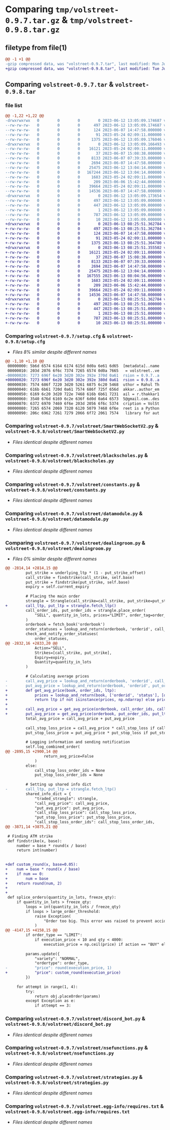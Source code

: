 # Comparing `tmp/volstreet-0.9.7.tar.gz` & `tmp/volstreet-0.9.8.tar.gz`

## filetype from file(1)

```diff
@@ -1 +1 @@
-gzip compressed data, was "volstreet-0.9.7.tar", last modified: Mon Jun 12 13:05:09 2023, max compression
+gzip compressed data, was "volstreet-0.9.8.tar", last modified: Tue Jun 13 08:25:51 2023, max compression
```

## Comparing `volstreet-0.9.7.tar` & `volstreet-0.9.8.tar`

### file list

```diff
@@ -1,22 +1,22 @@
-drwxrwxrwx   0        0        0        0 2023-06-12 13:05:09.174687 volstreet-0.9.7/
--rw-rw-rw-   0        0        0      497 2023-06-12 13:05:09.174687 volstreet-0.9.7/PKG-INFO
--rw-rw-rw-   0        0        0      124 2023-06-07 14:47:58.000000 volstreet-0.9.7/README.md
--rw-rw-rw-   0        0        0       91 2023-05-24 02:09:11.000000 volstreet-0.9.7/pyproject.toml
--rw-rw-rw-   0        0        0     1375 2023-06-12 13:05:09.176046 volstreet-0.9.7/setup.cfg
-drwxrwxrwx   0        0        0        0 2023-06-12 13:05:09.166493 volstreet-0.9.7/volstreet/
--rw-rw-rw-   0        0        0    16121 2023-05-24 02:09:11.000000 volstreet-0.9.7/volstreet/SmartWebSocketV2.py
--rw-rw-rw-   0        0        0       37 2023-06-07 15:08:38.000000 volstreet-0.9.7/volstreet/__init__.py
--rw-rw-rw-   0        0        0     8133 2023-06-07 07:39:33.000000 volstreet-0.9.7/volstreet/blackscholes.py
--rw-rw-rw-   0        0        0     2694 2023-06-07 14:47:58.000000 volstreet-0.9.7/volstreet/constants.py
--rw-rw-rw-   0        0        0    25475 2023-06-12 13:04:14.000000 volstreet-0.9.7/volstreet/datamodule.py
--rw-rw-rw-   0        0        0   167244 2023-06-12 13:04:14.000000 volstreet-0.9.7/volstreet/dealingroom.py
--rw-rw-rw-   0        0        0     1683 2023-05-24 02:09:11.000000 volstreet-0.9.7/volstreet/discord_bot.py
--rw-rw-rw-   0        0        0      209 2023-06-06 15:42:44.000000 volstreet-0.9.7/volstreet/exceptions.py
--rw-rw-rw-   0        0        0    39664 2023-05-24 02:09:11.000000 volstreet-0.9.7/volstreet/nsefunctions.py
--rw-rw-rw-   0        0        0    14536 2023-06-07 14:47:58.000000 volstreet-0.9.7/volstreet/strategies.py
-drwxrwxrwx   0        0        0        0 2023-06-12 13:05:09.173654 volstreet-0.9.7/volstreet.egg-info/
--rw-rw-rw-   0        0        0      497 2023-06-12 13:05:09.000000 volstreet-0.9.7/volstreet.egg-info/PKG-INFO
--rw-rw-rw-   0        0        0      447 2023-06-12 13:05:09.000000 volstreet-0.9.7/volstreet.egg-info/SOURCES.txt
--rw-rw-rw-   0        0        0        1 2023-06-12 13:05:09.000000 volstreet-0.9.7/volstreet.egg-info/dependency_links.txt
--rw-rw-rw-   0        0        0      787 2023-06-12 13:05:09.000000 volstreet-0.9.7/volstreet.egg-info/requires.txt
--rw-rw-rw-   0        0        0       10 2023-06-12 13:05:09.000000 volstreet-0.9.7/volstreet.egg-info/top_level.txt
+drwxrwxrwx   0        0        0        0 2023-06-13 08:25:51.362784 volstreet-0.9.8/
+-rw-rw-rw-   0        0        0      497 2023-06-13 08:25:51.362784 volstreet-0.9.8/PKG-INFO
+-rw-rw-rw-   0        0        0      124 2023-06-07 14:47:58.000000 volstreet-0.9.8/README.md
+-rw-rw-rw-   0        0        0       91 2023-05-24 02:09:11.000000 volstreet-0.9.8/pyproject.toml
+-rw-rw-rw-   0        0        0     1375 2023-06-13 08:25:51.364780 volstreet-0.9.8/setup.cfg
+drwxrwxrwx   0        0        0        0 2023-06-13 08:25:51.355502 volstreet-0.9.8/volstreet/
+-rw-rw-rw-   0        0        0    16121 2023-05-24 02:09:11.000000 volstreet-0.9.8/volstreet/SmartWebSocketV2.py
+-rw-rw-rw-   0        0        0       37 2023-06-07 15:08:38.000000 volstreet-0.9.8/volstreet/__init__.py
+-rw-rw-rw-   0        0        0     8133 2023-06-07 07:39:33.000000 volstreet-0.9.8/volstreet/blackscholes.py
+-rw-rw-rw-   0        0        0     2694 2023-06-07 14:47:58.000000 volstreet-0.9.8/volstreet/constants.py
+-rw-rw-rw-   0        0        0    25475 2023-06-12 13:04:14.000000 volstreet-0.9.8/volstreet/datamodule.py
+-rw-rw-rw-   0        0        0   167555 2023-06-13 08:04:56.000000 volstreet-0.9.8/volstreet/dealingroom.py
+-rw-rw-rw-   0        0        0     1683 2023-05-24 02:09:11.000000 volstreet-0.9.8/volstreet/discord_bot.py
+-rw-rw-rw-   0        0        0      209 2023-06-06 15:42:44.000000 volstreet-0.9.8/volstreet/exceptions.py
+-rw-rw-rw-   0        0        0    39664 2023-05-24 02:09:11.000000 volstreet-0.9.8/volstreet/nsefunctions.py
+-rw-rw-rw-   0        0        0    14536 2023-06-07 14:47:58.000000 volstreet-0.9.8/volstreet/strategies.py
+drwxrwxrwx   0        0        0        0 2023-06-13 08:25:51.362784 volstreet-0.9.8/volstreet.egg-info/
+-rw-rw-rw-   0        0        0      497 2023-06-13 08:25:51.000000 volstreet-0.9.8/volstreet.egg-info/PKG-INFO
+-rw-rw-rw-   0        0        0      447 2023-06-13 08:25:51.000000 volstreet-0.9.8/volstreet.egg-info/SOURCES.txt
+-rw-rw-rw-   0        0        0        1 2023-06-13 08:25:51.000000 volstreet-0.9.8/volstreet.egg-info/dependency_links.txt
+-rw-rw-rw-   0        0        0      787 2023-06-13 08:25:51.000000 volstreet-0.9.8/volstreet.egg-info/requires.txt
+-rw-rw-rw-   0        0        0       10 2023-06-13 08:25:51.000000 volstreet-0.9.8/volstreet.egg-info/top_level.txt
```

### Comparing `volstreet-0.9.7/setup.cfg` & `volstreet-0.9.8/setup.cfg`

 * *Files 8% similar despite different names*

```diff
@@ -1,10 +1,10 @@
 00000000: 5b6d 6574 6164 6174 615d 0d0a 6e61 6d65  [metadata]..name
 00000010: 203d 2076 6f6c 7374 7265 6574 0d0a 7665   = volstreet..ve
-00000020: 7273 696f 6e20 3d20 302e 392e 370d 0a61  rsion = 0.9.7..a
+00000020: 7273 696f 6e20 3d20 302e 392e 380d 0a61  rsion = 0.9.8..a
 00000030: 7574 686f 7220 3d20 5261 6875 6c20 5468  uthor = Rahul Th
 00000040: 616b 6b61 720d 0a61 7574 686f 725f 656d  akkar..author_em
 00000050: 6169 6c20 3d20 722e 7468 616b 6b61 7231  ail = r.thakkar1
 00000060: 3540 676d 6169 6c2e 636f 6d0d 0a64 6573  5@gmail.com..des
 00000070: 6372 6970 7469 6f6e 203d 2056 6f6c 5374  cription = VolSt
 00000080: 7265 6574 2069 7320 6120 5079 7468 6f6e  reet is a Python
 00000090: 206c 6962 7261 7279 2066 6f72 2061 7574   library for aut
```

### Comparing `volstreet-0.9.7/volstreet/SmartWebSocketV2.py` & `volstreet-0.9.8/volstreet/SmartWebSocketV2.py`

 * *Files identical despite different names*

### Comparing `volstreet-0.9.7/volstreet/blackscholes.py` & `volstreet-0.9.8/volstreet/blackscholes.py`

 * *Files identical despite different names*

### Comparing `volstreet-0.9.7/volstreet/constants.py` & `volstreet-0.9.8/volstreet/constants.py`

 * *Files identical despite different names*

### Comparing `volstreet-0.9.7/volstreet/datamodule.py` & `volstreet-0.9.8/volstreet/datamodule.py`

 * *Files identical despite different names*

### Comparing `volstreet-0.9.7/volstreet/dealingroom.py` & `volstreet-0.9.8/volstreet/dealingroom.py`

 * *Files 0% similar despite different names*

```diff
@@ -2814,14 +2814,15 @@
         put_strike = underlying_ltp * (1 - put_strike_offset)
         call_strike = findstrike(call_strike, self.base)
         put_strike = findstrike(put_strike, self.base)
         expiry = self.current_expiry
 
         # Placing the main order
         strangle = Strangle(call_strike=call_strike, put_strike=put_strike, underlying=self.name, expiry=expiry)
+        call_ltp, put_ltp = strangle.fetch_ltp()
         call_order_ids, put_order_ids = strangle.place_order(
             "SELL", quantity_in_lots, prices="LIMIT", order_tag=order_tag
         )
         orderbook = fetch_book('orderbook')
         order_statuses = lookup_and_return(orderbook, 'orderid', call_order_ids+put_order_ids, 'status')
         check_and_notify_order_statuses(
             order_statuses,
@@ -2832,16 +2833,20 @@
             Action="SELL",
             Strikes=[call_strike, put_strike],
             Expiry=expiry,
             Quantity=quantity_in_lots
         )
 
         # Calculating average prices
-        call_avg_price = lookup_and_return(orderbook, 'orderid', call_order_ids, 'averageprice').astype(float).mean()
-        put_avg_price = lookup_and_return(orderbook, 'orderid', put_order_ids, 'averageprice').astype(float).mean()
+        def get_avg_price(book, order_ids, ltp):
+            prices = lookup_and_return(book, ['orderid', 'status'], [order_ids, 'complete'], 'averageprice')
+            return ltp if not isinstance(prices, np.ndarray) else prices.astype(float).mean()
+
+        call_avg_price = get_avg_price(orderbook, call_order_ids, call_ltp)
+        put_avg_price = get_avg_price(orderbook, put_order_ids, put_ltp)
         total_avg_price = call_avg_price + put_avg_price
 
         call_stop_loss_price = call_avg_price * call_stop_loss if call_stop_loss else call_avg_price * stop_loss
         put_stop_loss_price = put_avg_price * put_stop_loss if put_stop_loss else put_avg_price * stop_loss
 
         # Logging information and sending notification
         self.log_combined_order(
@@ -2895,15 +2900,14 @@
                 return_avg_price=False
             )
         else:
             call_stop_loss_order_ids = None
             put_stop_loss_order_ids = None
 
         # Setting up shared info dict
-        call_ltp, put_ltp = strangle.fetch_ltp()
         shared_info_dict = {
             "traded_strangle": strangle,
             "call_avg_price": call_avg_price,
             "put_avg_price": put_avg_price,
             "call_stop_loss_price": call_stop_loss_price,
             "put_stop_loss_price": put_stop_loss_price,
             "call_stop_loss_order_ids": call_stop_loss_order_ids,
@@ -3871,14 +3875,21 @@
 
 # Finding ATM strike
 def findstrike(x, base):
     number = base * round(x / base)
     return int(number)
 
 
+def custom_round(x, base=0.05):
+    num = base * round(x / base)
+    if num == 0:
+        num = base
+    return round(num, 2)
+
+
 def splice_orders(quantity_in_lots, freeze_qty):
     if quantity_in_lots > freeze_qty:
         loops = int(quantity_in_lots / freeze_qty)
         if loops > large_order_threshold:
             raise Exception(
                 "Order too big. This error was raised to prevent accidental large order placement."
             )
@@ -4147,15 +4158,15 @@
         if order_type == "LIMIT":
             if execution_price < 10 and qty < 4000:
                 execution_price = np.ceil(price) if action == "BUY" else max(np.floor(price), 0.05)
 
         params.update({
             "variety": "NORMAL",
             "ordertype": order_type,
-            "price": round(execution_price, 1)
+            "price": custom_round(execution_price)
         })
 
     for attempt in range(1, 4):
         try:
             return obj.placeOrder(params)
         except Exception as e:
             if attempt == 3:
```

### Comparing `volstreet-0.9.7/volstreet/discord_bot.py` & `volstreet-0.9.8/volstreet/discord_bot.py`

 * *Files identical despite different names*

### Comparing `volstreet-0.9.7/volstreet/nsefunctions.py` & `volstreet-0.9.8/volstreet/nsefunctions.py`

 * *Files identical despite different names*

### Comparing `volstreet-0.9.7/volstreet/strategies.py` & `volstreet-0.9.8/volstreet/strategies.py`

 * *Files identical despite different names*

### Comparing `volstreet-0.9.7/volstreet.egg-info/requires.txt` & `volstreet-0.9.8/volstreet.egg-info/requires.txt`

 * *Files identical despite different names*

